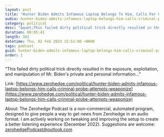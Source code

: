 ```yaml
---
layout: post
title: "Hunter Biden Admits Infamous Laptop Belongs To Him, Calls For Criminal Probe Into Attempts To 'Weaponize' Contents"
audio: hunter-biden-admits-infamous-laptop-belongs-him-calls-criminal-probe-attempts-weaponize-0
category: political
desc: "&quot;This failed dirty political trick directly resulted in the exposure, exploitation, and manipulation of Mr. Biden's private and personal information...&quot;"
duration: 00:05:41
length: 341
datetime: Thu, 02 Feb 2023 15:51:00 +0000
tags: podcast
guid: hunter-biden-admits-infamous-laptop-belongs-him-calls-criminal-probe-attempts-weaponize-0
order: 1
---
```

&quot;This failed dirty political trick directly resulted in the exposure, exploitation, and manipulation of Mr. Biden's private and personal information...&quot;

Link: [https://www.zerohedge.com/political/hunter-biden-admits-infamous-laptop-belongs-him-calls-criminal-probe-attempts-weaponize](https://www.zerohedge.com/political/hunter-biden-admits-infamous-laptop-belongs-him-calls-criminal-probe-attempts-weaponize)

About: The Zerohedge Podcast is a non-commercial, automated program, designed to give people a way to get news from Zerohedge in an audio format.  I am actively working on tweaking and improving the setup to create a better listening experience (December 2022).  Suggestions are welcome: [zerohedgePodcast@outlook.com](mailto:zerohedgePodcast@outlook.com)